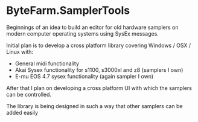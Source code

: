 # ByteFarm.SamplerTools
Beginnings of an idea to build an editor for old hardware samplers on modern computer operating systems using SysEx messages.

Initial plan is to develop a cross platform library covering Windows / OSX / Linux with:
* General midi functionality
* Akai Sysex functionality for s1100, s3000xl and z8 (samplers I own)
* E-mu EOS 4.7 sysex functionality (again sampler I own)
  
After that I plan on developing a cross platform UI with which the samplers can be controlled.

The library is being designed in such a way that other samplers can be added easily
  

